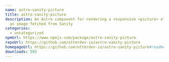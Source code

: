 ```yaml
---
name: astro-sanity-picture
title: astro-sanity-picture
description: An Astro component for rendering a responsive <picture> element for
  an image fetched from Sanity
categories:
  - uncategorized
npmUrl: https://www.npmjs.com/package/astro-sanity-picture
repoUrl: https://github.com/otterdev-io/astro-sanity-picture
homepageUrl: https://github.com/otterdev-io/astro-sanity-picture#readme
downloads: 593
---
```

